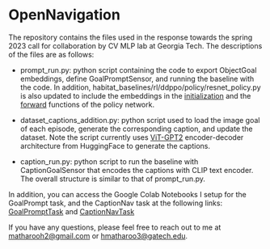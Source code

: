 # OpenNavigation

The repository contains the files used in the response towards the spring 2023 call for collaboration by CV MLP lab at Georgia Tech. 
The descriptions of the files are as follows:

- prompt_run.py: python script containing the code to export ObjectGoal embeddings, define GoalPromptSensor, and running the baseline with the code. In addition, habitat_baselines/rl/ddppo/policy/resnet_policy.py is also updated to include the embeddings in the [initialization](https://github.com/mathadoor/habitat-lab_call_for_collab/blob/4fb1ab0b408a9f2f9b62f1bca81e178a1ce37672/habitat-baselines/habitat_baselines/rl/ddppo/policy/resnet_policy.py#L370) and the [forward](https://github.com/mathadoor/habitat-lab_call_for_collab/blob/4fb1ab0b408a9f2f9b62f1bca81e178a1ce37672/habitat-baselines/habitat_baselines/rl/ddppo/policy/resnet_policy.py#L549) functions of the policy network.

- dataset_captions_addition.py: python script used to load the image goal of each episode, generate the corresponding caption, and update the dataset. Note the script currently uses [ViT-GPT2](https://huggingface.co/nlpconnect/vit-gpt2-image-captioning) encoder-decoder architecture from HuggingFace to generate the captions.

- caption_run.py: python script to run the baseline with CaptionGoalSensor that encodes the captions with CLIP text encoder. The overall structure is similar to that of prompt_run.py.

In addition, you can access the Google Colab Notebooks I setup for the GoalPrompt task, and the CaptionNav task at the following links: [GoalPromptTask](https://colab.research.google.com/drive/1TmHk7KI2G0G4zp60IhLC6erMW9829hEv?usp=sharing) and [CaptionNavTask](https://colab.research.google.com/drive/1YbTJv4TK9KTwVw9hlgYm6MPBRqdrRgai?usp=sharing)

If you have any questions, please feel free to reach out to me at matharooh2@gmail.com or hmatharoo3@gatech.edu.

